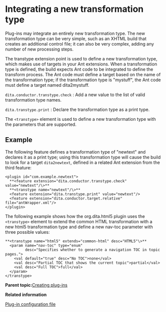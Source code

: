 # Integrating a new transformation type

Plug-ins may integrate an entirely new transformation type. The new transformation type can be very simple, such as an XHTML build that creates an additional control file; it can also be very complex, adding any number of new processing steps.

The transtype extension point is used to define a new transformation type, which makes use of targets in your Ant extensions. When a transformation type is defined, the build expects Ant code to be integrated to define the transform process. The Ant code must define a target based on the name of the transformation type; if the transformation type is "mystuff", the Ant code must define a target named dita2mystuff.

`dita.conductor.transtype.check`
:   Add a new value to the list of valid transformation type names.

`dita.transtype.print`
:   Declare the transformation type as a print type.

The `<transtype>` element is used to define a new transformation type with the parameters that are supported.

## Example

The following feature defines a transformation type of "newtext" and declares it as a print type; using this transformation type will cause the build to look for a target `dita2newtext`, defined in a related Ant extension from the third feature:

```
<plugin id="com.example.newtext">
  **<feature extension="dita.conductor.transtype.check" value="newtext"/\>**
  **<transtype name="newtext"/\>**
  <feature extension="dita.transtype.print" value="newtext"/>
  <feature extension="dita.conductor.target.relative" file="antWrapper.xml"/>
</plugin>
```

The following example shows how the org.dita.html5 plugin uses the `<transtype>` element to extend the common HTML transformation with a new html5 transformation type and define a new nav-toc parameter with three possible values:

```
**<transtype name="html5" extends="common-html" desc="HTML5"\>**
  <param name="nav-toc" type="enum" 
         desc="Specifies whether to generate a navigation TOC in topic pages.">
    <val default="true" desc="No TOC">none</val>
    <val desc="Partial TOC that shows the current topic">partial</val>
    <val desc="Full TOC">full</val>
  </param>
</transtype>
```

**Parent topic:**[Creating plug-ins](../dev_ref/plugins-overview.md)

**Related information**  


[Plug-in configuration file](../dev_ref/plugin-configfile.md)

